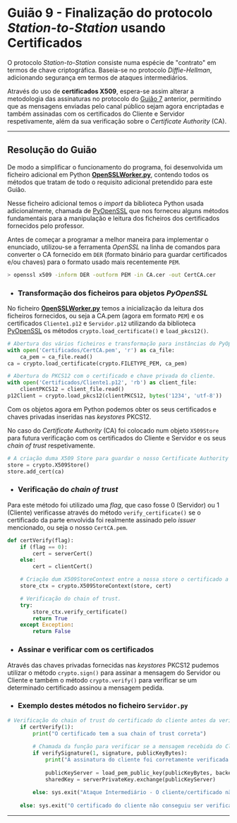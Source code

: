 # Guião 9 -  Finalização do protocolo *Station-to-Station* usando Certificados

O protocolo *Station-to-Station* consiste numa espécie de "contrato" em termos de chave criptográfica. Baseia-se no protocolo *Diffie-Hellman*, adicionando segurança em termos de ataques intermediários.

Através do uso de **certificados X509**, espera-se assim alterar a metodologia das assinaturas no protocolo do [Guião 7](https://github.com/uminho-miei-crypto/1920-G9/tree/master/Gui%C3%B5es/G7) anterior, permitindo que as mensagens enviadas pelo canal público sejam agora encriptadas e também assinadas com os certificados do Cliente e Servidor respetivamente, além da sua verificação sobre o *Certificate Authority* (CA).

---

## Resolução do Guião


De modo a simplificar o funcionamento do programa, foi desenvolvida um ficheiro adicional em Python [**OpenSSLWorker.py**](https://github.com/uminho-miei-crypto/1920-G9/blob/master/Gui%C3%B5es/G9/OpenSSLWorker.py), contendo todos os métodos que tratam de todo o requisito adicional pretendido para este Guião. 

Nesse ficheiro adicional temos o *import* da biblioteca Python usada adicionalmente, chamada de [PyOpenSSL](https://www.pyopenssl.org/en/stable/) que nos forneceu alguns métodos fundamentais para a manipulação e leitura dos ficheiros dos certificados fornecidos pelo professor.

Antes de começar a programar a melhor maneira para implementar o enunciado, utilizou-se a ferramenta *OpenSSL* na linha de comandos para converter o CA fornecido em `DER` (formato binário para guardar certificados e/ou chaves) para o formato usado mais recentemente `PEM`.

```bash
> openssl x509 -inform DER -outform PEM -in CA.cer -out CertCA.cer
```

- ### Transformação dos ficheiros para objetos *PyOpenSSL*

No ficheiro [**OpenSSLWorker.py**](https://github.com/uminho-miei-crypto/1920-G9/blob/master/Gui%C3%B5es/G9/OpenSSLWorker.py) temos a inicialização da leitura dos ficheiros fornecidos, ou seja a CA.pem (agora em formato `PEM`) e os certificados `Cliente1.p12` e `Servidor.p12` utilizando da biblioteca [PyOpenSSL](https://www.pyopenssl.org/en/stable/) os métodos `crypto.load_certificate()` e `load_pkcs12()`.

```python
# Abertura dos vários ficheiros e transformação para instâncias do PyOpenSSL
with open('Certificados/CertCA.pem', 'r') as ca_file:
    ca_pem = ca_file.read()
ca = crypto.load_certificate(crypto.FILETYPE_PEM, ca_pem)

# Abertura do PKCS12 com o certificado e chave privada do cliente.
with open('Certificados/Cliente1.p12', 'rb') as client_file:
    clientPKCS12 = client_file.read()
p12Client = crypto.load_pkcs12(clientPKCS12, bytes('1234', 'utf-8'))
```
Com os objetos agora em Python podemos obter os seus certificados e chaves privadas inseridas nas *keystores* PKCS12.

No caso do *Certificate Authority* (CA) foi colocado num objeto `X509Store` para futura verificação com os certificados do Cliente e Servidor e os seus *chain of trust* respetivamente.

```python
# A criação duma X509 Store para guardar o nosso Certificate Authority (CA)
store = crypto.X509Store()
store.add_cert(ca)
```

- ###  Verificação do *chain of trust*

Para este método foi utilizado uma *flag*, que caso fosse 0 (Servidor) ou 1 (Cliente) verificasse através do método `verify_certificate()` se o certificado da parte envolvida foi realmente assinado pelo *issuer* mencionado, ou seja o nosso `CertCA.pem`.

```python
def certVerify(flag):
    if (flag == 0):
        cert = serverCert()
    else:
        cert = clientCert()

    # Criação dum X509StoreContext entre a nossa store o certificado a verificar.
    store_ctx = crypto.X509StoreContext(store, cert)

    # Verificação do chain of trust.
    try:
        store_ctx.verify_certificate()
        return True
    except Exception:
        return False
```

- ### Assinar e verificar com os certificados

Através das chaves privadas fornecidas nas *keystores* PKCS12 pudemos utilizar o método `crypto.sign()` para assinar a mensagem do Servidor ou Cliente e também o método `crypto.verify()` para verificar se um determinado certificado assinou a mensagem pedida.

- ### Exemplo destes métodos no ficheiro `Servidor.py`

```python
# Verificação do chain of trust do certificado do cliente antes da verificação da assinatura.
    if certVerify(1):
        print("O certificado tem a sua chain of trust correta")
        
        # Chamada da função para verificar se a mensagem recebida do Cliente foi assinada pelo mesmo, usando Chave Pública do Certificado.
        if verifySignature(1, signature, publicKeyBytes):
            print("A assinatura do cliente foi corretamente verificada com o seu certificado")
            
            publicKeyServer = load_pem_public_key(publicKeyBytes, backend=default_backend())
            sharedKey = serverPrivateKey.exchange(publicKeyServer)
        
        else: sys.exit("Ataque Intermediário - O cliente/certificado não assinou esta mensagem.")
    
    else: sys.exit("O certificado do cliente não conseguiu ser verificado no seu chain of trust (CA)")
```
---
